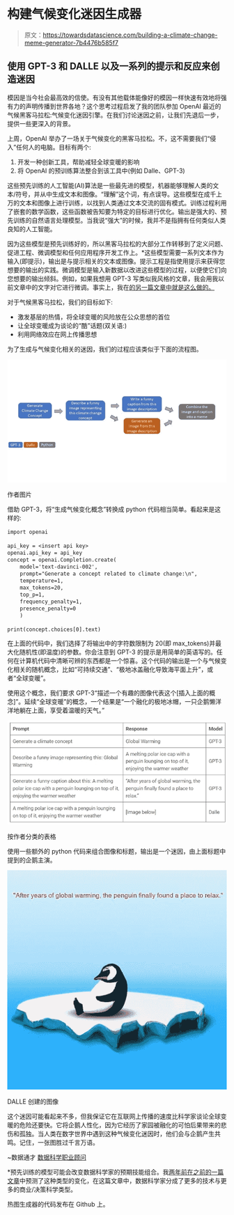 # 构建气候变化迷因生成器

> 原文：<https://towardsdatascience.com/building-a-climate-change-meme-generator-7b4476b585f7>

## 使用 GPT-3 和 DALLE 以及一系列的提示和反应来创造迷因

模因是当今社会最高效的信使。有没有其他载体能像好的模因一样快速有效地将强有力的声明传播到世界各地？这个思考过程启发了我的团队参加 OpenAI 最近的气候黑客马拉松:气候变化迷因引擎。在我们讨论迷因之前，让我们先退后一步，提供一些更深入的背景。

上周，OpenAI 举办了一场关于气候变化的黑客马拉松。不，这不需要我们“侵入”任何人的电脑。目标有两个:

1.  开发一种创新工具，帮助减轻全球变暖的影响
2.  将 OpenAI 的预训练算法整合到该工具中(例如 Dalle、GPT-3)

这些预先训练的人工智能(AI)算法是一些最先进的模型，机器能够理解人类的文本/符号，并从中生成文本和图像。“理解”这个词，有点误导。这些模型在成千上万的文本和图像上进行训练，以找到人类通过文本交流的固有模式。训练过程利用了嵌套的数学函数，这些函数被告知要为特定的目标进行优化。输出是强大的、预先训练的自然语言处理模型。当我说“强大”的时候，我并不是指拥有任何类似人类良知的人工智能。

因为这些模型是预先训练好的，所以黑客马拉松的大部分工作转移到了定义问题、促进工程、微调模型和任何应用程序开发工作上。*这些模型需要一系列文本作为输入(即提示)，输出是与提示相关的文本或图像。提示工程是指使用提示来获得您想要的输出的实践。微调模型是输入新数据以改进这些模型的过程，以便使它们向您想要的输出倾斜。例如，如果我想用 GPT-3 写类似我风格的文章，我会用我以前文章中的文字对它进行微调。事实上，我在[的另一篇文章中就是这么做的。](https://thedatageneralist.com/software-will-replace-your-financial-advisor/)

对于气候黑客马拉松，我们的目标如下:

*   激发基层的热情，将全球变暖的风险放在公众思想的首位
*   让全球变暖成为谈论的“酷”话题(双关语:)
*   利用网络效应在网上传播思想

为了生成与气候变化相关的迷因，我们的过程应该类似于下面的流程图。

![](img/3262e32fb93027a36f1fb5dbda2587cc.png)

作者图片

借助 GPT-3，将“生成气候变化概念”转换成 python 代码相当简单。看起来是这样的:

```
import openai

api_key = <insert api key>
openai.api_key = api_key
concept = openai.Completion.create(
    model='text-davinci-002',
    prompt="Generate a concept related to climate change:\n",
    temperature=1,
    max_tokens=20,
    top_p=1,
    frequency_penalty=1,
    presence_penalty=0
    )

print(concept.choices[0].text)
```

在上面的代码中，我们选择了将输出中的字符数限制为 20(即 max_tokens)并最大化随机性(即温度)的参数。你会注意到 GPT-3 的提示是用简单的英语写的。任何在计算机代码中清晰可辨的东西都是一个惊喜。这个代码的输出是一个与气候变化相关的随机概念，比如“可持续交通”、“极地冰盖融化导致海平面上升”，或者“全球变暖”。

使用这个概念，我们要求 GPT-3“描述一个有趣的图像代表这个[插入上面的概念]”。延续“全球变暖”的概念，一个结果是“一个融化的极地冰帽，一只企鹅懒洋洋地躺在上面，享受着温暖的天气。”

![](img/f68b8e305caa0c8dd9ceefb04ca98942.png)

按作者分类的表格

使用一些额外的 python 代码来组合图像和标题，输出是一个迷因，由上面标题中提到的企鹅主演。

![](img/e2cf959bbc3a6a485fafc8708e696374.png)

DALLE 创建的图像

这个迷因可能看起来不多，但我保证它在互联网上传播的速度比科学家谈论全球变暖的危险还要快。它将企鹅人性化，因为它经历了家园被融化的可怕后果带来的悲伤和孤独。当人类在数字世界中遇到这种气候变化迷因时，他们会与企鹅产生共鸣。记住，一张图胜过千言万语。

~数据通才
[数据科学职业顾问](https://thedatageneralist.com/career-advisor/)

*预先训练的模型可能会改变数据科学家的预期技能组合。我[两年前在](https://thedatageneralist.com/the-future-of-data-scientists/)[之前的一篇文章](https://thedatageneralist.com/the-future-of-data-scientists/)中预测了这种类型的变化，在这篇文章中，数据科学家分成了更多的技术与更多的商业/决策科学类型。

热图生成器的代码发布在 Github 上。
